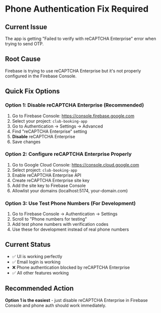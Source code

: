 # Phone Authentication Fix Required

## Current Issue
The app is getting "Failed to verify with reCAPTCHA Enterprise" error when trying to send OTP.

## Root Cause
Firebase is trying to use reCAPTCHA Enterprise but it's not properly configured in the Firebase Console.

## Quick Fix Options

### Option 1: Disable reCAPTCHA Enterprise (Recommended)
1. Go to Firebase Console: https://console.firebase.google.com
2. Select your project: `club-booking-app`
3. Go to Authentication → Settings → Advanced
4. Find "reCAPTCHA Enterprise" setting
5. **Disable** reCAPTCHA Enterprise
6. Save changes

### Option 2: Configure reCAPTCHA Enterprise Properly
1. Go to Google Cloud Console: https://console.cloud.google.com
2. Select project: `club-booking-app`
3. Enable reCAPTCHA Enterprise API
4. Create reCAPTCHA Enterprise site key
5. Add the site key to Firebase Console
6. Allowlist your domains (localhost:5174, your-domain.com)

### Option 3: Use Test Phone Numbers (For Development)
1. Go to Firebase Console → Authentication → Settings
2. Scroll to "Phone numbers for testing"
3. Add test phone numbers with verification codes
4. Use these for development instead of real phone numbers

## Current Status
- ✅ UI is working perfectly
- ✅ Email login is working
- ❌ Phone authentication blocked by reCAPTCHA Enterprise
- ✅ All other features working

## Recommended Action
**Option 1 is the easiest** - just disable reCAPTCHA Enterprise in Firebase Console and phone auth should work immediately.
